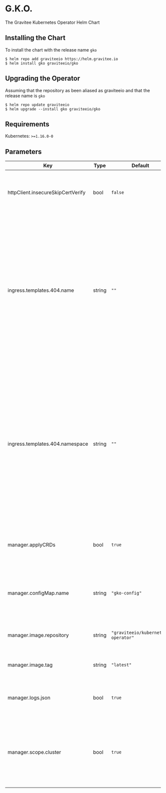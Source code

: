 # G.K.O.

The Gravitee Kubernetes Operator Helm Chart

## Installing the Chart

To install the chart with the release name `gko`

```console
$ helm repo add graviteeio https://helm.gravitee.io
$ helm install gko graviteeio/gko
```

## Upgrading the Operator

Assuming that the repository as been aliased as graviteeio and that the release name is `gko`

```console
$ helm repo update graviteeio
$ helm upgrade --install gko graviteeio/gko
```

## Requirements

Kubernetes: `>=1.16.0-0`

## Parameters

| Key | Type | Default | Description |
|-----|------|---------|-------------|
| httpClient.insecureSkipCertVerify | bool | `false` | If true, the manager will apply custom resource definitions on startup. |
| ingress.templates.404.name | string | `""` | name of the config map storing the HTTP 404 ingress response template. A default template is used if this entry is empty. The config map should contain a content key and a contentType key. The default template is used if one of the key is missing. |
| ingress.templates.404.namespace | string | `""` | namespace of the config map storing the HTTP 404 ingress response template. A default template is used if this entry is empty. The config map should contain a content key and a contentType key. The default template is used if one of the key is missing.        |
| manager.applyCRDs | bool | `true` | If true, the manager will apply custom resource definitions on startup. |
| manager.configMap.name | string | `"gko-config"` | The name of the config map used to set the manager config from this values. |
| manager.image.repository | string | `"graviteeio/kubernetes-operator"` | Specifies the docker registry and image name to use. |
| manager.image.tag | string | `"latest"` | Specifies the docker image tag to use. |
| manager.logs.json | bool | `true` | Whether to output manager logs in JSON format. |
| manager.scope.cluster | bool | `true` | If true, the manager listens to resources created in the whole cluster. Use false to listen only in the release namespace. |
